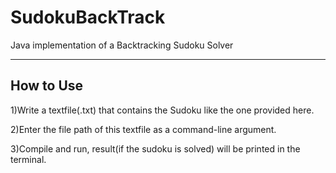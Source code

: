SudokuBackTrack
===============

Java implementation of a Backtracking Sudoku Solver

----------
How to Use
----------

1)Write a textfile(.txt) that contains the Sudoku like the one provided here.

2)Enter the file path of this textfile as a command-line argument.

3)Compile and run, result(if the sudoku is solved) will be printed in the terminal.

